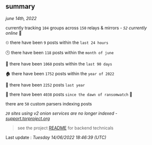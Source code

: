 
## summary
_june 14th, 2022_

currently tracking `104` groups across `150` relays & mirrors - _`52` currently online_ 📡

⏲ there have been `9` posts within the `last 24 hours`

🕓 there have been `118` posts within the `month of june`

📅 there have been `1060` posts within the `last 90 days`

🏚 there have been `1752` posts within the `year of 2022`

🚀 there have been `2252` posts `last year`

🦕 there have been `4038` posts `since the dawn of ransomwatch` 🐣

there are `50` custom parsers indexing posts

_`20` sites using v2 onion services are no longer indexed - [support.torproject.org](https://support.torproject.org/onionservices/v2-deprecation/)_

> see the project [README](https://github.com/jmousqueton/ransomwatch#readme) for backend technicals



Last update : _Tuesday 14/06/2022 18:46:39 (UTC)_

